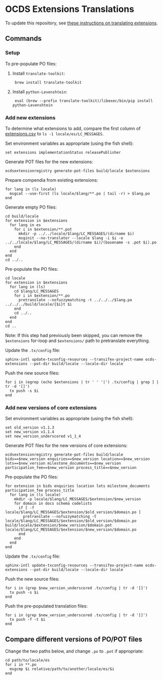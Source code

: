 # OCDS Extensions Translations

To update this repository, see [these instructions on translating extensions](https://ocdsextensionregistry.readthedocs.io/en/latest/translation.html).

## Commands

### Setup

To pre-populate PO files:

1. Install `translate-toolkit`:

        brew install translate-toolkit

1. Install `python-Levenshtein`:

        eval (brew --prefix translate-toolkit)/libexec/bin/pip install python-Levenshtein

### Add new extensions

To determine what extensions to add, compare the first column of [extensions.csv](https://github.com/open-contracting/extension_registry/raw/main/extensions.csv) to `ls -1 locale/es/LC_MESSAGES`.

Set environment variables as appropriate (using the fish shell):

```
set extensions implementationStatus releasePublisher
```

Generate POT files for the new extensions:

```
ocdsextensionregistry generate-pot-files build/locale $extensions
```

Prepare compendia from existing extensions:

```
for lang in (ls locale)
  msgcat --use-first (ls locale/$lang/**.po | tail -r) > $lang.po
end
```

Generate empty PO files:

```
cd build/locale
for extension in $extensions
  for lang in es
    for i in $extension/**.pot
      mkdir -p ../../locale/$lang/LC_MESSAGES/(dirname $i)
      msginit --no-translator --locale $lang -i $i -o ../../locale/$lang/LC_MESSAGES/(dirname $i)/(basename -s .pot $i).po
    end
  end
end
cd ../..
```

Pre-populate the PO files:

```
cd locale
for extension in $extensions
  for lang in (ls)
    cd $lang/LC_MESSAGES
    for i in $extension/**.po
      pretranslate --nofuzzymatching -t ../../../$lang.po ../../../build/locale/{$i}t $i
    end
    cd ../..
  end
end
cd ..
```

Note: If this step had previously been skipped, you can remove the `$extensions` for-loop and `$extensions/` path to pretranslate everything.

Update the `.tx/config` file:

```
sphinx-intl update-txconfig-resources --transifex-project-name ocds-extensions --pot-dir build/locale --locale-dir locale
```

Push the new source files:

```
for i in (egrep (echo $extensions | tr ' ' '|') .tx/config | grep ] | tr -d '[]')
  tx push -s $i
end
```

### Add new versions of core extensions

Set environment variables as appropriate (using the fish shell):

```
set old_version v1.1.3
set new_version v1.1.4
set new_version_underscored v1_1_4
```

Generate POT files for the new versions of core extensions:

```
ocdsextensionregistry generate-pot-files build/locale bids==$new_version enquiries==$new_version location==$new_version lots==$new_version milestone_documents==$new_version participation_fee==$new_version process_title==$new_version
```

Pre-populate the PO files:

```
for extension in bids enquiries location lots milestone_documents participation_fee process_title
  for lang in (ls locale)
    mkdir -p locale/$lang/LC_MESSAGES/$extension/$new_version
    for domain in docs schema codelists
      if [ -f locale/$lang/LC_MESSAGES/$extension/$old_version/$domain.po ]
        pretranslate --nofuzzymatching -t locale/$lang/LC_MESSAGES/$extension/$old_version/$domain.po build/locale/$extension/$new_version/$domain.pot locale/$lang/LC_MESSAGES/$extension/$new_version/$domain.po
      end
    end
  end
end
```

Update the `.tx/config` file:

```
sphinx-intl update-txconfig-resources --transifex-project-name ocds-extensions --pot-dir build/locale --locale-dir locale 
```

Push the new source files:

```
for i in (grep $new_version_underscored .tx/config | tr -d '[]')
  tx push -s $i
end
```

Push the pre-populated translation files:

```
for i in (grep $new_version_underscored .tx/config | tr -d '[]')
  tx push -f -t $i
end
```

## Compare different versions of PO/POT files

Change the two paths below, and change `.po` to `.pot` if appropriate:

```
cd path/to/locale/es
for i in **.po
  msgcmp $i relative/path/to/another/locale/es/$i
end
```
